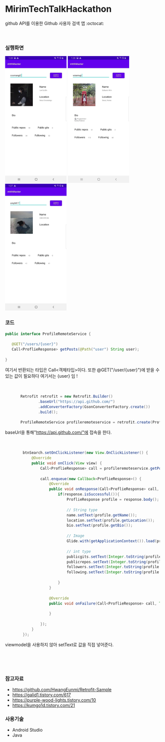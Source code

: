 # MirimTechTalkHackathon
github API를 이용한 Github 사용자 검색 앱 :octocat:
<br>
<br>
<br>
### 실행화면
 <img src="prototype/prototype01.jpg" width="200">    <img src="prototype/prototype02.jpg" width="200">     <img src="prototype/prototype03.jpg" width="200">
 
### 코드
 ```java
 public interface ProfileRemoteService {

    @GET("/users/{user}")
    Call<ProflieResponse> getPosts(@Path("user") String user);

}
```
여기서 반환되는 타입은 Call<객체타입>이다. 또한 @GET("/user/{user}")에 받을 수 있는 값이 필요하다 여기서는 {user} 임 !
<br>
<br>
<br>
 ```java
        Retrofit retrofit = new Retrofit.Builder()
                .baseUrl("https://api.github.com/")
                .addConverterFactory(GsonConverterFactory.create())
                .build();

        ProfileRemoteService profileremoteservice = retrofit.create(ProfileRemoteService.class);
```
baseUrl을 통해"https://api.github.com/"에 접속을 한다.
<br>
<br>
<br>
```java
        btnSearch.setOnClickListener(new View.OnClickListener() {
            @Override
            public void onClick(View view) {
                Call<ProflieResponse> call = profileremoteservice.getPosts(editId.getText().toString());

                call.enqueue(new Callback<ProflieResponse>() {
                    @Override
                    public void onResponse(Call<ProflieResponse> call, Response<ProflieResponse> response) {
                        if(response.isSuccessful()){
                            ProflieResponse profile = response.body();

                            // String type
                            name.setText(profile.getName());
                            location.setText(profile.getLocation());
                            bio.setText(profile.getBio());

                            // Image
                            Glide.with(getApplicationContext()).load(profile.getAvatar_url()).into(profileImage);

                            // int type
                            publicgits.setText(Integer.toString(profile.getPublicGits()));
                            publicrepos.setText(Integer.toString(profile.getPublicRepos()));
                            followers.setText(Integer.toString(profile.getFollowers()));
                            following.setText(Integer.toString(profile.getFollowing()));

                        }
                    }

                    @Override
                    public void onFailure(Call<ProflieResponse> call, Throwable t) {

                    }

                });
            }
        });
  ```
  viewmodel을 사용하지 않아 setText로 값을 직접 넣어준다.
  
<br>
<br>
<br>

### 참고자료
- https://github.com/HwangEunmi/Retrofit-Sample
- https://galid1.tistory.com/617
- https://purple-wood-lights.tistory.com/10
- https://kumgo1d.tistory.com/21

### 사용기술
* Android Studio 
* Java
